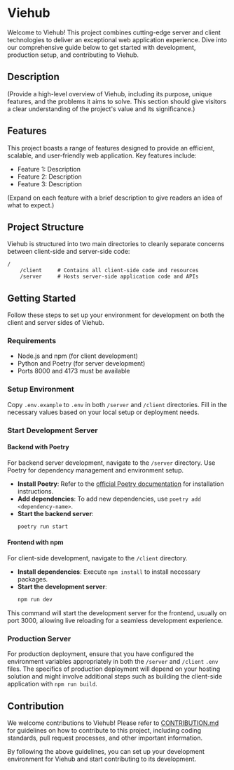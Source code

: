 # Viehub

Welcome to Viehub! This project combines cutting-edge server and client technologies to deliver an exceptional web application experience. Dive into our comprehensive guide below to get started with development, production setup, and contributing to Viehub.

## Description

(Provide a high-level overview of Viehub, including its purpose, unique features, and the problems it aims to solve. This section should give visitors a clear understanding of the project's value and its significance.)

## Features

This project boasts a range of features designed to provide an efficient, scalable, and user-friendly web application. Key features include:

- Feature 1: Description
- Feature 2: Description
- Feature 3: Description

(Expand on each feature with a brief description to give readers an idea of what to expect.)

## Project Structure

Viehub is structured into two main directories to cleanly separate concerns between client-side and server-side code:

```plaintext
/
    /client     # Contains all client-side code and resources
    /server     # Hosts server-side application code and APIs
```

## Getting Started

Follow these steps to set up your environment for development on both the client and server sides of Viehub.

### Requirements

- Node.js and npm (for client development)
- Python and Poetry (for server development)
- Ports 8000 and 4173 must be available

### Setup Environment

Copy `.env.example` to `.env` in both `/server` and `/client` directories. Fill in the necessary values based on your local setup or deployment needs.

### Start Development Server

#### Backend with Poetry

For backend server development, navigate to the `/server` directory. Use Poetry for dependency management and environment setup.

- **Install Poetry**: Refer to the [official Poetry documentation](https://python-poetry.org/docs/) for installation instructions.
- **Add dependencies**: To add new dependencies, use `poetry add <dependency-name>`.
- **Start the backend server**:
    ```bash
    poetry run start
    ```

#### Frontend with npm

For client-side development, navigate to the `/client` directory.

- **Install dependencies**: Execute `npm install` to install necessary packages.
- **Start the development server**:
    ```bash
    npm run dev
    ```

This command will start the development server for the frontend, usually on port 3000, allowing live reloading for a seamless development experience.

### Production Server

For production deployment, ensure that you have configured the environment variables appropriately in both the `/server` and `/client` `.env` files. The specifics of production deployment will depend on your hosting solution and might involve additional steps such as building the client-side application with `npm run build`.

## Contribution

We welcome contributions to Viehub! Please refer to [CONTRIBUTION.md](CONTRIBUTION.md) for guidelines on how to contribute to this project, including coding standards, pull request processes, and other important information.

By following the above guidelines, you can set up your development environment for Viehub and start contributing to its development.
